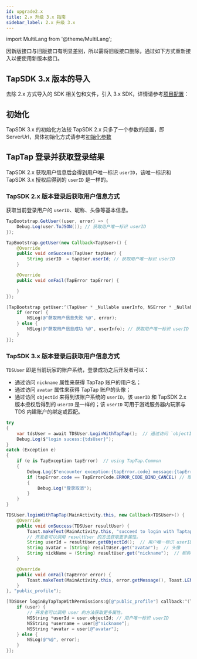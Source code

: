 ```yaml
---
id: upgrade2.x
title: 2.x 升级 3.x 指南
sidebar_label: 2.x 升级 3.x
---
```


import MultiLang from '@theme/MultiLang';

因新版接口与旧版接口有明显差别，所以需将旧版接口删除，通过如下方式重新接入以便使用新版本接口。

## TapSDK 3.x 版本的导入

去除 2.x 方式导入的 SDK 相关包和文件，引入 3.x SDK，详情请参考[项目配置](/sdk/start/quickstart/#项目配置)：

## 初始化

TapSDK 3.x 的初始化方法较 TapSDK 2.x 只多了一个参数的设置，即 ServerUrl，具体初始化方式请参考[初始化参数](/sdk/start/quickstart/#初始化)


## TapTap 登录并获取登录结果

TapSDK 2.x 获取用户信息后会得到用户唯一标识 `userID`，该唯一标识和 TapSDK 3.x 授权后得到的 `userID` 是一样的。

### TapSDK 2.x 版本登录后获取用户信息方式

获取当前登录用户的 `userID`、昵称、头像等基本信息。

<MultiLang>

```cs
TapBootstrap.GetUser((user, error) => {
    Debug.Log(user.ToJSON()); // 获取用户唯一标识 userID
});
```

```java
TapBootstrap.getUser(new Callback<TapUser>() {
    @Override
    public void onSuccess(TapUser tapUser) {
        String userID  = tapUser.userId; // 获取用户唯一标识 userID
    }

    @Override
    public void onFail(TapError tapError) {

    }
});
```

```objectivec
[TapBootstrap getUser:^(TapUser * _Nullable userInfo, NSError * _Nullable error) {
    if (error) {
        NSLog(@"获取用户信息失败 %@", error);
    } else {
        NSLog(@"获取用户信息成功 %@", userInfo); // 获取用户唯一标识 userID
    }
}];
```

</MultiLang>

### TapSDK 3.x 版本登录后获取用户信息方式

`TDSUser` 即是当前玩家的账户系统，登录成功之后开发者可以：

- 通过访问 `nickname` 属性来获得 TapTap 账户的用户名；
- 通过访问 `avatar` 属性来获得 TapTap 账户的头像；
- 通过访问 `objectId` 来得到该账户系统的 `userID`，该 `userID` 和 TapSDK 2.x 版本授权后得到的 `userID` 是一样的；该 `userID` 可用于游戏服务器内玩家与 TDS 内建账户的绑定或匹配。

<MultiLang>

```cs
try
{
    var tdsUser = await TDSUser.LoginWithTapTap();  // 通过访问 `objectId` 来得到该账户系统的 userID
    Debug.Log($"login sucess:{tdsUser}");
}
catch (Exception e)
{
    if (e is TapException tapError)  // using TapTap.Common
    {
        Debug.Log($"encounter exception:{tapError.code} message:{tapError.message}");
        if (tapError.code == TapErrorCode.ERROR_CODE_BIND_CANCEL) // 取消登录
        {
            Debug.Log("登录取消");
        }
    }
}
```

```java
TDSUser.loginWithTapTap(MainActivity.this, new Callback<TDSUser>() {
    @Override
    public void onSuccess(TDSUser resultUser) {
        Toast.makeText(MainActivity.this, "succeed to login with Taptap.", Toast.LENGTH_SHORT).show();
        // 开发者可以调用 resultUser 的方法获取更多属性。
        String userId = resultUser.getObjectId();  // 用户唯一标识 userID
        String avatar = (String) resultUser.get("avatar");  // 头像
        String nickName = (String) resultUser.get("nickname");  // 昵称
    }

    @Override
    public void onFail(TapError error) {
        Toast.makeText(MainActivity.this, error.getMessage(), Toast.LENGTH_SHORT).show();
    }
}, "public_profile");
```

```objectivec
[TDSUser loginByTapTapWithPermissions:@[@"public_profile"] callback:^(TDSUser * _Nullable user, NSError * _Nullable error) {
    if (user) {
        // 开发者可以调用 user 的方法获取更多属性。
        NSString *userId = user.objectId; // 用户唯一标识 userID
        NSString *username = user[@"nickname"];
        NSString *avatar = user[@"avatar"];
    } else {
        NSLog(@"%@", error);
    }
}];
```

</MultiLang>

